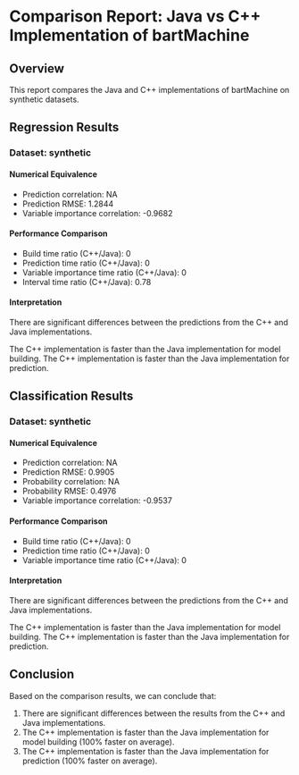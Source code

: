 # Comparison Report: Java vs C++ Implementation of bartMachine

## Overview

This report compares the Java and C++ implementations of bartMachine on synthetic datasets.

## Regression Results

### Dataset: synthetic

#### Numerical Equivalence

- Prediction correlation: NA
- Prediction RMSE: 1.2844
- Variable importance correlation: -0.9682

#### Performance Comparison

- Build time ratio (C++/Java): 0
- Prediction time ratio (C++/Java): 0
- Variable importance time ratio (C++/Java): 0
- Interval time ratio (C++/Java): 0.78

#### Interpretation

There are significant differences between the predictions from the C++ and Java implementations.

The C++ implementation is faster than the Java implementation for model building.
The C++ implementation is faster than the Java implementation for prediction.

## Classification Results

### Dataset: synthetic

#### Numerical Equivalence

- Prediction correlation: NA
- Prediction RMSE: 0.9905
- Probability correlation: NA
- Probability RMSE: 0.4976
- Variable importance correlation: -0.9537

#### Performance Comparison

- Build time ratio (C++/Java): 0
- Prediction time ratio (C++/Java): 0
- Variable importance time ratio (C++/Java): 0

#### Interpretation

There are significant differences between the predictions from the C++ and Java implementations.

The C++ implementation is faster than the Java implementation for model building.
The C++ implementation is faster than the Java implementation for prediction.

## Conclusion

Based on the comparison results, we can conclude that:

1. There are significant differences between the results from the C++ and Java implementations.
2. The C++ implementation is faster than the Java implementation for model building (100% faster on average).
3. The C++ implementation is faster than the Java implementation for prediction (100% faster on average).

